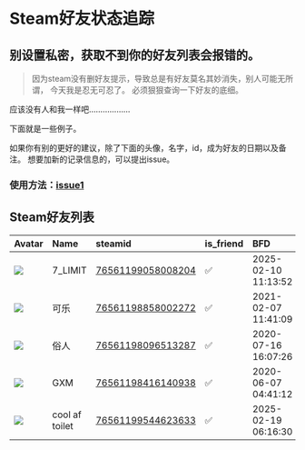 # Steam好友状态追踪
## 别设置私密，获取不到你的好友列表会报错的。

> 因为steam没有删好友提示，导致总是有好友莫名其妙消失，别人可能无所谓，
> 今天我是忍无可忍了。 必须狠狠查询一下好友的底细。

应该没有人和我一样吧………………

下面就是一些例子。

如果你有别的更好的建议，除了下面的头像，名字，id，成为好友的日期以及备注。 想要加新的记录信息的，可以提出issue。

### 使用方法：[issue1](https://github.com/systemannounce/SteamFriends/issues/1)



## Steam好友列表
| Avatar                                                                            | Name           | steamid                                                                     | is_friend   | BFD                 | removed_time   | Remark   |
|:----------------------------------------------------------------------------------|:---------------|:----------------------------------------------------------------------------|:------------|:--------------------|:---------------|:---------|
| ![](https://avatars.steamstatic.com/9a69efae0fc768aba82565c9acb689d7a99290ac.jpg) | 7_LIMIT        | [76561199058008204](https://steamcommunity.com/profiles/76561199058008204/) | ✅           | 2025-02-10 11:13:52 |                |          |
| ![](https://avatars.steamstatic.com/f2602ca5e9f899fa8c310fa70d1adb2faaf6a384.jpg) | 可乐             | [76561198858002272](https://steamcommunity.com/profiles/76561198858002272/) | ✅           | 2021-02-07 11:41:09 |                |          |
| ![](https://avatars.steamstatic.com/b291c3dedf865702564f30820ca9c9c92fc77f33.jpg) | 俗人             | [76561198096513287](https://steamcommunity.com/profiles/76561198096513287/) | ✅           | 2020-07-16 16:07:26 |                |          |
| ![](https://avatars.steamstatic.com/214fb24bd195e45f97e933ebb2e65140b04d96e9.jpg) | GXM            | [76561198416140938](https://steamcommunity.com/profiles/76561198416140938/) | ✅           | 2020-06-07 04:41:12 |                |          |
| ![](https://avatars.steamstatic.com/0e96fd1da4c91017a7c1de980d6361b139e6831d.jpg) | cool af toilet | [76561199544623633](https://steamcommunity.com/profiles/76561199544623633/) | ✅           | 2025-02-19 06:16:30 |                |          |